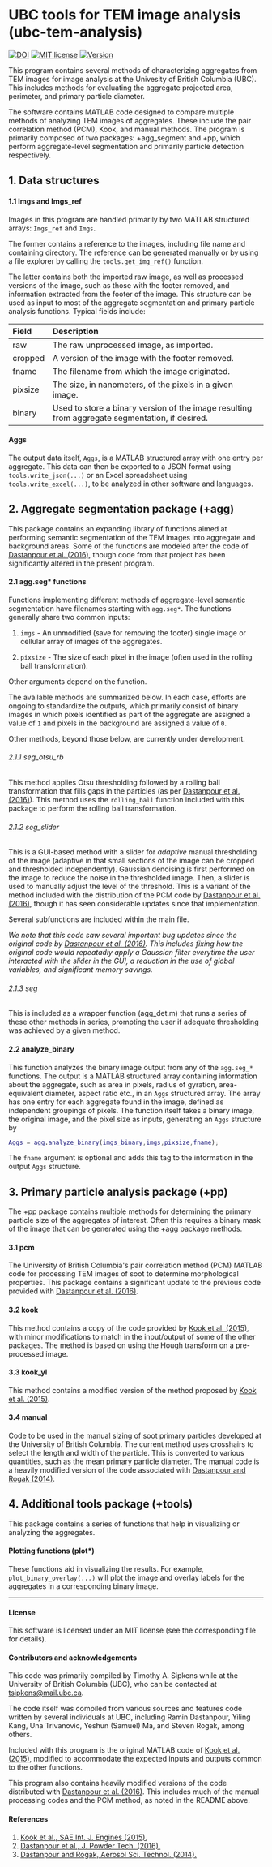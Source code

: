 
# UBC tools for TEM image analysis (ubc-tem-analysis)

[![DOI](https://zenodo.org/badge/190795680.svg)](https://zenodo.org/badge/latestdoi/190795680)
[![MIT license](https://img.shields.io/badge/License-MIT-blue.svg)](https://lbesson.mit-license.org/)
[![Version](https://img.shields.io/badge/Version-0.4+-blue.svg)]()

This program contains several methods of characterizing aggregates from
TEM images for image analysis at the Univesity of British Columbia (UBC).
This includes methods for evaluating the aggregate projected area, perimeter,
and primary particle diameter.

The software contains MATLAB code designed to compare multiple
methods of analyzing TEM images of aggregates. These include the
pair correlation method (PCM), Kook, and manual methods. The program
is primarily composed of two packages: +agg_segment and +pp, which perform
aggregate-level segmentation and primarily particle detection respectively.

## 1. Data structures

#### 1.1 Imgs and Imgs_ref

Images in this program are handled primarily by two MATLAB structured arrays: `Imgs_ref` and `Imgs`. 

The former contains a reference to the images, including file name and containing directory. The reference can be generated manually or by using a file explorer by calling the `tools.get_img_ref()` function. 

The latter contains both the imported raw image, as well as processed
versions of the image, such as those with the footer removed,
and information extracted from the footer of the image.
This structure can be used as input to most of the aggregate
segmentation and primary particle analysis functions. Typical
fields include:

| Field | Description |
| :---  | :--- |
| raw | The raw unprocessed image, as imported. |
| cropped | A version of the image with the footer removed. |
| fname | The filename from which the image originated. |
| pixsize | The size, in nanometers, of the pixels in a given image. |
| binary | Used to store a binary version of the image resulting from aggregate segmentation, if desired. |

#### Aggs

The output data itself, `Aggs`, is a MATLAB structured array with one
entry per aggregate. This data can then be exported to a JSON
format using `tools.write_json(...)` or an Excel spreadsheet using `tools.write_excel(...)`, to be analyzed in other
software and languages.


## 2. Aggregate segmentation package (+agg)

This package contains an expanding library of functions aimed at
performing semantic segmentation of the TEM images into aggregate
and background areas. Some of the functions are modeled after the code of
[Dastanpour et al. (2016)][dastanpour2016], though code from that project has been
significantly altered in the present program.

#### 2.1 agg.seg* functions

Functions implementing different methods of aggregate-level semantic
segmentation have filenames starting with `agg.seg*`. The functions generally 
share two common inputs:

1. `imgs` - An unmodified (save for removing the footer) single image or cellular array of images
of the aggregates. 

2. `pixsize` - The size of each pixel in the image (often used in the rolling ball transformation). 

Other arguments depend on the function. 

The available methods are
summarized below. In each case, efforts are ongoing to standardize
the outputs, which primarily consist of binary images in which pixels
identified as part of the aggregate are assigned a value of `1`
and pixels in the background are assigned a value of `0`.

Other methods, beyond those below, are currently under development.

###### 2.1.1 seg_otsu_rb

This method applies Otsu thresholding followed by a rolling ball transformation
that fills gaps in the particles (as per [Dastanpour et al. (2016)][dastanpour2016]).
This method uses the `rolling_ball` function included with this
package to perform the rolling ball transformation.

###### 2.1.2 seg_slider

This is a GUI-based method with a slider for *adaptive* manual thresholding of the image
(adaptive in that small sections of the image can be cropped and thresholded independently). 
Gaussian denoising is first performed on the image to reduce the noise in
the thresholded image. Then, a slider is used to manually adjust
the level of the threshold. This is a variant of the method included with the distribution of the PCM
code by [Dastanpour et al. (2016)][dastanpour2016], though it has seen considerable updates
since that implementation.

Several subfunctions are included within the main file.

*We note that this code saw several important bug updates since the original code by [Dastanpour et al. (2016)][dastanpour2016]. 
This includes fixing how the original code would repeatadly apply a Gaussian filter everytime the user interacted
with the slider in the GUI, a reduction in the use of global variables, and significant memory savings.*

###### 2.1.3 seg

This is included as a wrapper function (agg_det.m) that runs a
series of these other methods in series, prompting the user
if adequate thresholding was achieved by a given method.

#### 2.2 analyze_binary

This function analyzes the binary image output from any of
the `agg.seg_*` functions. The output is a MATLAB structured array
containing information about the aggregate, such as area
in pixels, radius of gyration, area-equivalent diameter, aspect ratio
etc., in an `Aggs` structured array. The array has one entry for 
each aggregate found in the image, defined as independent groupings of pixels. 
The function itself takes a binary image, 
the original image, and the pixel size as inputs, generating an `Aggs` structure by

```Matlab
Aggs = agg.analyze_binary(imgs_binary,imgs,pixsize,fname);
```

The `fname` argument is optional and adds this tag to the information 
in the output `Aggs` structure. 


## 3. Primary particle analysis package (+pp)

The +pp package contains multiple methods for determining the primary
particle size of the aggregates of interest. Often this requires a binary
mask of the image that can be generated using the +agg package methods.

#### 3.1 pcm

The University of British Columbia's pair correlation method (PCM)
MATLAB code for processing TEM images of soot to determine morphological
properties. This package contains a significant update to the previous
code provided with [Dastanpour et al. (2016)][dastanpour2016].

#### 3.2 kook

This method contains a copy of the code provided by [Kook et al. (2015)][kook],
with minor modifications to match in the input/output of some of the
other packages. The method is based on using the Hough transform
on a pre-processed image.

#### 3.3 kook_yl

This method contains a modified version of the method proposed
by [Kook et al. (2015)][kook].

#### 3.4 manual

Code to be used in the manual sizing of soot primary particles developed
at the University of British Columbia. The current method uses crosshairs
to select the length and width of the particle. This is converted to
various quantities, such as the mean primary particle diameter. The manual
code is a heavily modified version of the code associated
with [Dastanpour and Rogak (2014)][dastanpour2014].


## 4. Additional tools package (+tools)

This package contains a series of functions that help in visualizing or
analyzing the aggregates.

#### Plotting functions (plot*)

These functions aid in visualizing the results. For example, `plot_binary_overlay(...)`
will plot the image and overlay labels for the aggregates in a corresponding
binary image.

--------------------------------------------------------------------------

#### License

This software is licensed under an MIT license (see the corresponding file
for details).


#### Contributors and acknowledgements

This code was primarily compiled by Timothy A. Sipkens while at the
University of British Columbia (UBC), who can be contacted at
[tsipkens@mail.ubc.ca](mailto:tsipkens@mail.ubc.ca).

The code itself was compiled from various sources and features code written by
several individuals at UBC, including Ramin Dastanpour,
Yiling Kang, Una Trivanovic, Yeshun (Samuel) Ma, and Steven Rogak, among others.

Included with this program is the original MATLAB code of [Kook et al. (2015)][kook],
modified to accommodate the expected inputs and outputs common
to the other functions.

This program also contains heavily modified versions
of the code distributed with [Dastanpour et al. (2016)][dastanpour2016].
This includes much of the manual processing codes and the PCM method, as
noted in the README above.


#### References

1. [Kook et al., SAE Int. J. Engines (2015).][kook]
2. [Dastanpour et al., J. Powder Tech. (2016).][dastanpour2016]
3. [Dastanpour and Rogak, Aerosol Sci. Technol. (2014).][dastanpour2014]

[kook]: https://doi.org/10.4271/2015-01-1991
[dastanpour2016]: https://doi.org/10.1016/j.powtec.2016.03.027
[dastanpour2014]: https://doi.org/10.1080/02786826.2014.955565
